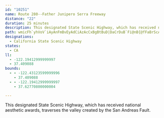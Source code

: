 ```yaml
---
id: "10251"
name: Route 280--Father Junipero Serra Freeway
distance: "22"
duration: 25 minutes
description: This designated State Scenic Highway, which has received national aesthetic awards, traverses the valley created by the San Andreas Fault.
path: wmicFh`yhVoV`iAyAnFmBvEyAdCiAzAcCxBgBtBuD|DaCrDuB`Fi@nB{@fFaBrScAzJo@fDoBrF}@lBmZrf@iSnXySf]yMfP{OvS_P`SaPbUwBbDgA|BkB`Fy@tDcA|GYvCMdILnHr@rRNnF?jDOrEy@dJg@vCkAxE}AnEuAxCaEfHqItMgKhQcc@`v@eArAsE~Eq@b@iDrB}HpCqFl@kQVaGl@qGzAyD|AgDfBgFrDcXnXcDtBkHdDsHlAwCJyFWcd@_EqFOcBF_Fj@wElAcCfAgEjCiDzC}ApBmCdEiDnHs@dC{@zDqCtPu@lGo@fDsBtIiDxJuK~UcAvCgCbMu@`HUnESxOU`F_BnK}A|EuA|CmDdGcQb^oSt`@mEzGcEjFse@bk@gDbDiEfD_H`EmJtDcEvBoMfL_CxAgEfBmVrHySfHuK`FgYvN_CxAgDfCyDlD{WlXoVxWwGlFqHzEmUrMwCpBcUpTcJnJaGrGyA~B{BlH{AnGuA~EmBzDsDdFg]~[mCrB}A~@gFjBoElAuM|EeKpGaN`KmCdC}EtF}AzBiDdGaEfGys@ds@aE|Ei\nb@yA|AsBzAwDpBuC~@qCl@uD\_HUiI_BkFiBaGwC}JmGmDsAcCe@iD[gB?iDPqDt@uBr@gCnAq_@jT}D`CoCxBwBrBcDzD
designations:
  - California State Scenic Highway
states:
  - CA
ll:
  - -122.19412999999997
  - 37.409088
bounds:
  - - -122.43123599999996
    - 37.409088
  - - -122.19412999999997
    - 37.62770800000004

---
```


This designated State Scenic Highway, which has received national aesthetic awards, traverses the valley created by the San Andreas Fault.
